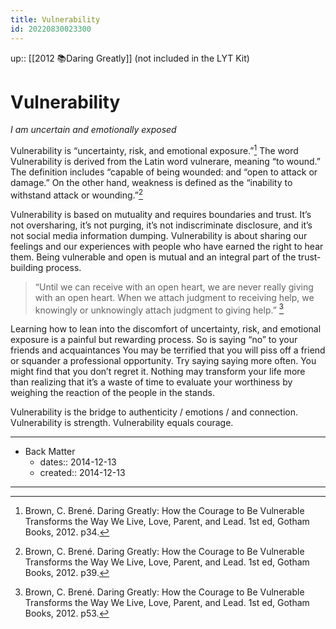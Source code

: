 ```yaml
---
title: Vulnerability
id: 20220830023300
---
```

up:: [[2012 📚Daring Greatly]] (not included in the LYT Kit)

# Vulnerability
*I am uncertain and emotionally exposed*

Vulnerability is “uncertainty, risk, and emotional exposure.”[^1] The word Vulnerability is derived from the Latin word vulnerare, meaning “to wound.” The definition includes “capable of being wounded: and “open to attack or damage.” On the other hand, weakness is defined as the “inability to withstand attack or wounding.”[^2] 

Vulnerability is based on mutuality and requires boundaries and trust. It’s not oversharing, it’s not purging, it’s not indiscriminate disclosure, and it’s not social media information dumping. Vulnerability is about sharing our feelings and our experiences with people who have earned the right to hear them. Being vulnerable and open is mutual and an integral part of the trust-building process.

> “Until we can receive with an open heart, we are never really giving with an open heart. When we attach judgment to receiving help, we knowingly or unknowingly attach judgment to giving help.” [^3]

Learning how to lean into the discomfort of uncertainty, risk, and emotional exposure is a painful but rewarding process. So is saying “no” to your friends and acquaintances You may be terrified that you will piss off a friend or squander a professional opportunity. Try saying saying more often. You might find that you don’t regret it. Nothing may transform your life more than realizing that it’s a waste of time to evaluate your worthiness by weighing the reaction of the people in the stands.

Vulnerability is the bridge to authenticity / emotions / and connection. Vulnerability is strength. Vulnerability equals courage. <!--which equals “Leap” on the Amateur’s Quest)-->

[^1]: Brown, C. Brené. Daring Greatly: How the Courage to Be Vulnerable Transforms the Way We Live, Love, Parent, and Lead. 1st ed, Gotham Books, 2012. p34.
[^2]: Brown, C. Brené. Daring Greatly: How the Courage to Be Vulnerable Transforms the Way We Live, Love, Parent, and Lead. 1st ed, Gotham Books, 2012. p39.
[^3]: Brown, C. Brené. Daring Greatly: How the Courage to Be Vulnerable Transforms the Way We Live, Love, Parent, and Lead. 1st ed, Gotham Books, 2012. p53.

---

- Back Matter
	- dates:: 2014-12-13
	- created:: 2014-12-13

---